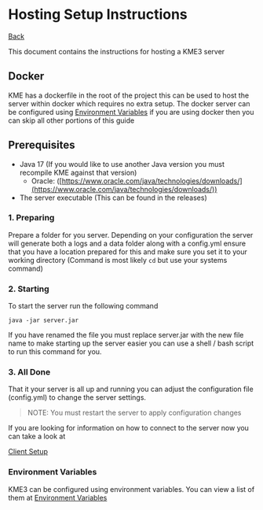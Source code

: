 # Hosting Setup Instructions

[Back](../README.md)

This document contains the instructions for hosting a KME3 server 

## Docker
KME has a dockerfile in the root of the project this can be used to host the server within docker 
which requires no extra setup. The docker server can be configured using [Environment Variables](docs/ENV.md)
if you are using docker then you can skip all other portions of this guide


## Prerequisites 
- Java 17 (If you would like to use another Java version you must recompile KME against that version)
  - Oracle: ([https://www.oracle.com/java/technologies/downloads/](https://www.oracle.com/java/technologies/downloads/))
- The server executable (This can be found in the releases)

### 1. Preparing
Prepare a folder for you server. Depending on your configuration the server will generate both
a logs and a data folder along with a config.yml ensure that you have a location prepared for this
and make sure you set it to your working directory (Command is most likely `cd` but use your systems command)

### 2. Starting
To start the server run the following command

```java -jar server.jar```

If you have renamed the file you must replace server.jar with the new file name
to make starting up the server easier you can use a shell / bash script to run this 
command for you.

### 3. All Done
That it your server is all up and running you can adjust the configuration file (config.yml)
to change the server settings. 

> NOTE: You must restart the server to apply configuration changes 

If you are looking for information on how to connect to the server now you can take a look at

[Client Setup](SETUP_CLIENT.md)

### Environment Variables
KME3 can be configured using environment variables. You can view a list of them at [Environment Variables](docs/ENV.md)
